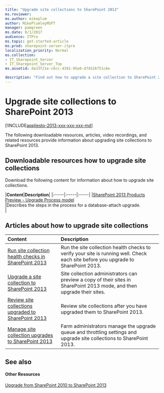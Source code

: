 ```yaml
---
title: "Upgrade site collections to SharePoint 2013"
ms.reviewer: 
ms.author: mikeplum
author: MikePlumleyMSFT
manager: pamgreen
ms.date: 8/1/2017
audience: ITPro
ms.topic: get-started-article
ms.prod: sharepoint-server-itpro
localization_priority: Normal
ms.collection:
- IT_Sharepoint_Server
- IT_Sharepoint_Server_Top
ms.assetid: da33f21e-c6cc-4391-95e8-d74526f51c6e

description: "Find out how to upgrade a site collection to SharePoint 2013."
---
```


# Upgrade site collections to SharePoint 2013

[!INCLUDE[appliesto-2013-xxx-xxx-xxx-md](../includes/appliesto-2013-xxx-xxx-xxx-md.md)]
  
The following downloadable resources, articles, video recordings, and related resources provide information about upgrading site collections to SharePoint 2013.
  
## Downloadable resources how to upgrade site collections

Download the following content for information about how to upgrade site collections.
  
|**Content**|**Description**|
|:-----|:-----|:-----|
|[SharePoint 2013 Products Preview - Upgrade Process model](https://go.microsoft.com/fwlink/?LinkId=255047) <br/> |Describes the steps in the process for a database-attach upgrade.  <br/> |
   
## Articles about how to upgrade site collections

  
|**Content**|**Description**|
|:-----|:-----|
|[Run site collection health checks in SharePoint 2013](run-site-collection-health-checks-in-sharepoint-2013.md) <br/> |Run the site collection health checks to verify your site is running well. Check each site before you upgrade to SharePoint 2013.  <br/> |
|[Upgrade a site collection to SharePoint 2013](upgrade-a-site-collection-to-sharepoint-2013.md) <br/> |Site collection administrators can preview a copy of their sites in SharePoint 2013 mode, and then upgrade their sites.  <br/> |
|[Review site collections upgraded to SharePoint 2013](review-site-collections-upgraded-to-sharepoint-2013.md) <br/> |Review site collections after you have upgraded them to SharePoint 2013.  <br/> |
|[Manage site collection upgrades to SharePoint 2013](manage-site-collection-upgrades-to-sharepoint-2013.md) <br/> |Farm administrators manage the upgrade queue and throttling settings and upgrade site collections to SharePoint 2013.  <br/> |
   
## See also

#### Other Resources

[Upgrade from SharePoint 2010 to SharePoint 2013](upgrade-from-sharepoint-2010-to-sharepoint-2013.md)


